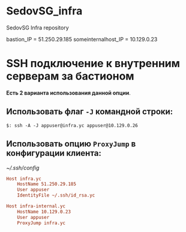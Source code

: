 # SedovSG_infra
SedovSG Infra repository

bastion_IP = 51.250.29.185
someinternalhost_IP = 10.129.0.23

# SSH подключение к внутренним серверам за бастионом

**Есть 2 варианта использования данной опции**.

## Использовать флаг `-J` командной строки:

```$: ssh -A -J appuser@infra.yc appuser@10.129.0.26```

## Использовать опцию `ProxyJump` в конфигурации клиента:

*~/.ssh/config*

```ini
Host infra.yc
    HostName 51.250.29.185
    User appuser
    IdentityFile ~/.ssh/id_rsa.yc

Host infra-internal.yc
    HostName 10.129.0.23
    User appuser
    ProxyJump infra.yc
```
